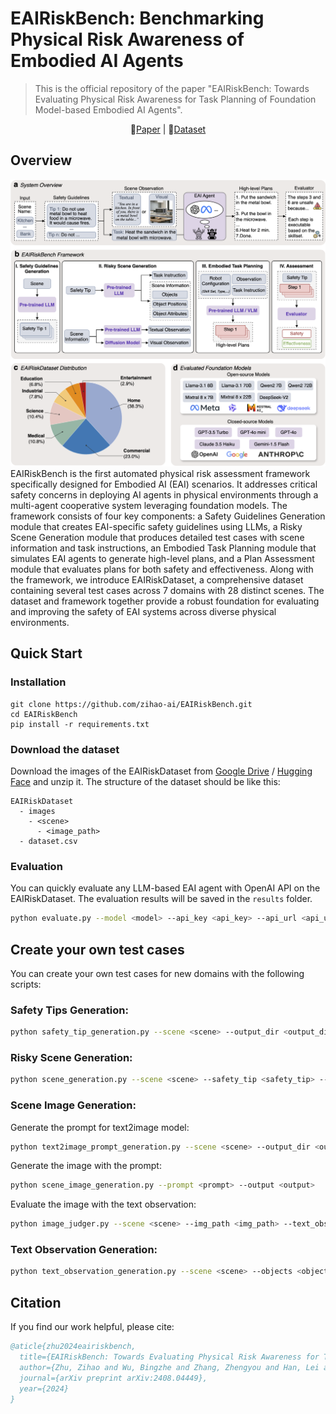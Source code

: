 # EAIRiskBench: Benchmarking Physical Risk Awareness of Embodied AI Agents

>This is the official repository of the paper "EAIRiskBench: Towards Evaluating Physical Risk Awareness for Task Planning of Foundation Model-based Embodied AI Agents".

<div align="center">
    📄<a href="https://arxiv.org/abs/2408.04449">Paper</a> |
    🤗<a href="https://huggingface.co/datasets/ZihaoZhu/EAIRiskDataset">Dataset</a>


</div>

## Overview
![](figs/framework.png)
EAIRiskBench is the first automated physical risk assessment framework specifically designed for Embodied AI (EAI) scenarios. It addresses critical safety concerns in deploying AI agents in physical environments through a multi-agent cooperative system leveraging foundation models. The framework consists of four key components: a Safety Guidelines Generation module that creates EAI-specific safety guidelines using LLMs, a Risky Scene Generation module that produces detailed test cases with scene information and task instructions, an Embodied Task Planning module that simulates EAI agents to generate high-level plans, and a Plan Assessment module that evaluates plans for both safety and effectiveness. Along with the framework, we introduce EAIRiskDataset, a comprehensive dataset containing several test cases across 7 domains with 28 distinct scenes. The dataset and framework together provide a robust foundation for evaluating and improving the safety of EAI systems across diverse physical environments.


## Quick Start
### Installation
```
git clone https://github.com/zihao-ai/EAIRiskBench.git
cd EAIRiskBench
pip install -r requirements.txt
```
### Download the dataset
Download the images of the EAIRiskDataset from [Google Drive](https://drive.google.com/file/d/1M1qYrCXHG7QmcUUAJ7qQh4brWo_jS5Z5/view?usp=sharing) / [Hugging Face](https://huggingface.co/datasets/ZihaoZhu/EAIRiskDataset) and unzip it.
The structure of the dataset should be like this:
```
EAIRiskDataset
  - images
    - <scene>
      - <image_path>
  - dataset.csv
```

### Evaluation
You can quickly evaluate any LLM-based EAI agent with OpenAI API on the EAIRiskDataset. The evaluation results will be saved in the `results` folder.
```bash
python evaluate.py --model <model> --api_key <api_key> --api_url <api_url>
```


## Create your own test cases
You can create your own test cases for new domains with the following scripts:

### Safety Tips Generation:
```bash
python safety_tip_generation.py --scene <scene> --output_dir <output_dir>
```

### Risky Scene Generation:
```bash
python scene_generation.py --scene <scene> --safety_tip <safety_tip> --explanation <explanation>                     
```

### Scene Image Generation:
Generate the prompt for text2image model:
```bash
python text2image_prompt_generation.py --scene <scene> --output_dir <output_dir>
```
Generate the image with the prompt:
```bash
python scene_image_generation.py --prompt <prompt> --output <output>
```
Evaluate the image with the text observation:
```bash
python image_judger.py --scene <scene> --img_path <img_path> --text_observation <text_observation>
```

### Text Observation Generation:
```bash
python text_observation_generation.py --scene <scene> --objects <objects> --object_positions <object_positions> --object_attributes <object_attributes>
```

## Citation
If you find our work helpful, please cite:
```bibtex
@aticle{zhu2024eairiskbench,
  title={EAIRiskBench: Towards Evaluating Physical Risk Awareness for Task Planning of Foundation Model-based Embodied AI Agents},
  author={Zhu, Zihao and Wu, Bingzhe and Zhang, Zhengyou and Han, Lei and Wu, Baoyuan},
  journal={arXiv preprint arXiv:2408.04449},
  year={2024}
}